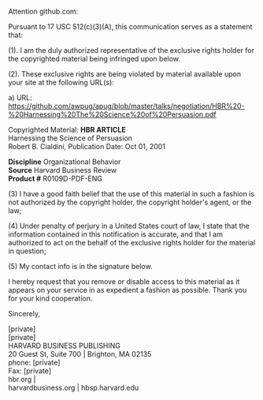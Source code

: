 Attention github.com:

Pursuant to 17 USC 512(c)(3)(A), this communication serves as a
statement that:

(1). I am the duly authorized representative of the exclusive rights holder for the copyrighted material being infringed upon below.

(2). These exclusive rights are being violated by material
available upon your site at the following URL(s):

a) URL: https://github.com/awpug/apug/blob/master/talks/negotiation/HBR%20-%20Harnessing%20The%20Science%20of%20Persuasion.pdf

Copyrighted Material: **HBR ARTICLE**    
Harnessing the Science of Persuasion     
Robert B. Cialdini, Publication Date: Oct 01, 2001  

**Discipline** Organizational Behavior  
**Source** Harvard Business Review  
**Product #** R0109D-PDF-ENG  

(3) I have a good faith belief that the use of this material in
such a fashion is not authorized by the copyright holder, the
copyright holder's agent, or the law;  

(4) Under penalty of perjury in a United States court of law,
I state that the information contained in this notification
is accurate, and that I am authorized to act on the behalf of
the exclusive rights holder for the material in question;  

(5) My contact info is in the signature below.  

I hereby request that you remove or disable access to this material
as it appears on your service in as expedient a fashion as possible.
Thank you for your kind cooperation.  

Sincerely,  

[private]    
[private]      
HARVARD BUSINESS PUBLISHING  
20 Guest St, Suite 700 | Brighton, MA 02135  
phone: [private]    
Fax: [private]    
hbr.org |  
harvardbusiness.org | hbsp.harvard.edu  
